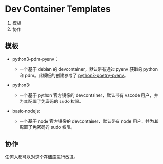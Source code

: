 # Dev Container Templates

1. 模板
2. 协作

## 模板

- python3-pdm-pyenv：

  - 一个基于 debian 的 devcontainer，默认带有通过 pyenv 获取的 python 和 pdm。此模板的创建参考了 [python3-poetry-pyenv](https://github.com/Standard-IO/devcontainers-templates/tree/main/src/python3-poetry-pyenv)。

- python3:

  - 一个基于 python 官方镜像的 devcontainer，默认带有 vscode 用户，并为其配置了免密码的 sudo 权限。

- basic-nodejs:

  - 一个基于 node 官方镜像的 devcontainer，默认带有 node 用户，并为其配置了免密码的 sudo 权限。

## 协作

任何人都可以对这个存储库进行改进。
